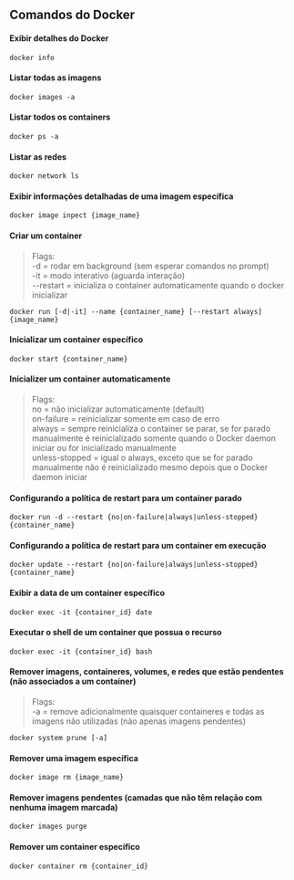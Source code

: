## Comandos do Docker

#### Exibir detalhes do Docker
```
docker info
```

#### Listar todas as imagens
```
docker images -a
```

#### Listar todos os containers
```
docker ps -a
```

#### Listar as redes
```
docker network ls
```

#### Exibir informações detalhadas de uma imagem específica
```
docker image inpect {image_name}
```

#### Criar um container
> Flags:</br>
-d = rodar em background (sem esperar comandos no prompt)</br>
-it = modo interativo (aguarda interação)</br>
--restart = inicializa o container automaticamente quando o docker inicializar
```
docker run [-d|-it] --name {container_name} [--restart always] {image_name}
```

#### Inicializar um container específico
```
docker start {container_name}
```

#### Inicializer um container automaticamente
> Flags:</br>
no = não inicializar automaticamente (default)</br>
on-failure = reinicializar somente em caso de erro</br>
always = sempre reinicializa o container se parar, se for parado manualmente é reinicializado somente quando o Docker daemon iniciar ou for inicializado manualmente</br>
unless-stopped = igual o always, exceto que se for parado manualmente não é reinicializado mesmo depois que o Docker daemon iniciar

#### Configurando a política de restart para um container parado
```
docker run -d --restart {no|on-failure|always|unless-stopped} {container_name}
```

#### Configurando a política de restart para um container em execução
```
docker update --restart {no|on-failure|always|unless-stopped} {container_name}
```

#### Exibir a data de um container específico
```
docker exec -it {container_id} date
```

#### Executar o shell de um container que possua o recurso
```
docker exec -it {container_id} bash
```

#### Remover imagens, containeres, volumes, e redes que estão pendentes (não associados a um container)
> Flags:</br>
-a = remove adicionalmente quaisquer containeres e todas as imagens não utilizadas (não apenas imagens pendentes)
```
docker system prune [-a]
```

#### Remover uma imagem específica
```
docker image rm {image_name}
```

#### Remover imagens pendentes (camadas que não têm relação com nenhuma imagem marcada)
```
docker images purge
```

#### Remover um container específico
```
docker container rm {container_id}
```

